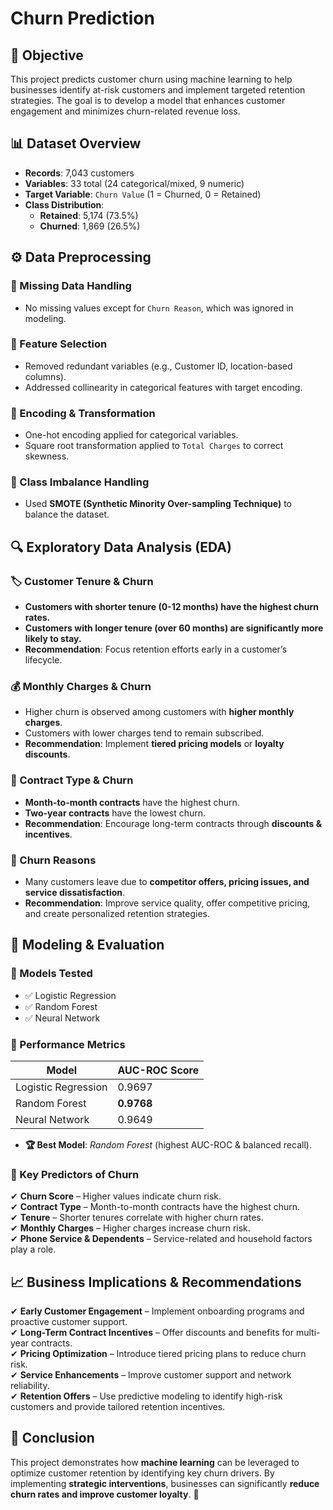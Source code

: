 # Churn Prediction

## 📌 Objective
This project predicts customer churn using machine learning to help businesses identify at-risk customers and implement targeted retention strategies. The goal is to develop a model that enhances customer engagement and minimizes churn-related revenue loss.

## 📊 Dataset Overview
- **Records**: 7,043 customers  
- **Variables**: 33 total (24 categorical/mixed, 9 numeric)  
- **Target Variable**: `Churn Value` (1 = Churned, 0 = Retained)  
- **Class Distribution**:  
  - **Retained**: 5,174 (73.5%)  
  - **Churned**: 1,869 (26.5%)  

## ⚙️ Data Preprocessing
### 🔹 Missing Data Handling
- No missing values except for `Churn Reason`, which was ignored in modeling.

### 🔹 Feature Selection
- Removed redundant variables (e.g., Customer ID, location-based columns).
- Addressed collinearity in categorical features with target encoding.

### 🔹 Encoding & Transformation
- One-hot encoding applied for categorical variables.
- Square root transformation applied to `Total Charges` to correct skewness.

### 🔹 Class Imbalance Handling
- Used **SMOTE (Synthetic Minority Over-sampling Technique)** to balance the dataset.

## 🔍 Exploratory Data Analysis (EDA)
### 🏷️ Customer Tenure & Churn
- **Customers with shorter tenure (0-12 months) have the highest churn rates.**
- **Customers with longer tenure (over 60 months) are significantly more likely to stay.**
- **Recommendation**: Focus retention efforts early in a customer’s lifecycle.

### 💰 Monthly Charges & Churn
- Higher churn is observed among customers with **higher monthly charges**.
- Customers with lower charges tend to remain subscribed.
- **Recommendation**: Implement **tiered pricing models** or **loyalty discounts**.

### 📜 Contract Type & Churn
- **Month-to-month contracts** have the highest churn.
- **Two-year contracts** have the lowest churn.
- **Recommendation**: Encourage long-term contracts through **discounts & incentives**.

### 📢 Churn Reasons
- Many customers leave due to **competitor offers, pricing issues, and service dissatisfaction**.
- **Recommendation**: Improve service quality, offer competitive pricing, and create personalized retention strategies.

## 🤖 Modeling & Evaluation
### 🔹 Models Tested
- ✅ Logistic Regression  
- ✅ Random Forest  
- ✅ Neural Network  

### 🔹 Performance Metrics
| Model               | AUC-ROC Score |
|---------------------|--------------|
| Logistic Regression | 0.9697       |
| Random Forest      | **0.9768**   |
| Neural Network     | 0.9649       |

- **🏆 Best Model**: *Random Forest* (highest AUC-ROC & balanced recall).

### 🔹 Key Predictors of Churn
✔ **Churn Score** – Higher values indicate churn risk.  
✔ **Contract Type** – Month-to-month contracts have the highest churn.  
✔ **Tenure** – Shorter tenures correlate with higher churn rates.  
✔ **Monthly Charges** – Higher charges increase churn risk.  
✔ **Phone Service & Dependents** – Service-related and household factors play a role.  

## 📈 Business Implications & Recommendations
✔ **Early Customer Engagement** – Implement onboarding programs and proactive customer support.  
✔ **Long-Term Contract Incentives** – Offer discounts and benefits for multi-year contracts.  
✔ **Pricing Optimization** – Introduce tiered pricing plans to reduce churn risk.  
✔ **Service Enhancements** – Improve customer support and network reliability.  
✔ **Retention Offers** – Use predictive modeling to identify high-risk customers and provide tailored retention incentives.  

## 🏁 Conclusion
This project demonstrates how **machine learning** can be leveraged to optimize customer retention by identifying key churn drivers. By implementing **strategic interventions**, businesses can significantly **reduce churn rates and improve customer loyalty**. 🚀  
